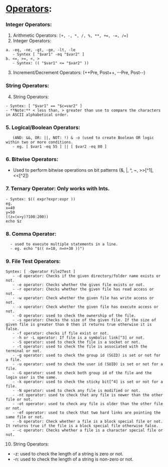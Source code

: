 # [Operators](https://tldp.org/LDP/abs/html/comparison-ops.html):
### Integer Operators:
1. Arithmetic Operators: ``` [+, -, *, /, %, **, +=, -=, /=] ```
2. Integer Operators: 
```
a. -eq, -ne, -gt, -ge, -lt, -le
   - Syntex [ "$var1" -eq "$var2" ]
b. <=, >=, <, >
   - Syntex: (( "$var1" <= "$var2" )) 
```
3. Increment/Decrement Operators: (++Pre, Post++, --Pre, Post--)

### String Operators:
4. String Operators: 
```(=, ==, !=, <, >) 
- Syntex: [ "$var1" == "$c=var2" ]
- **Note:** < less than, > greater than use to compare the characters in ASCII alphabetical order.
```

### 5. Logical/Boolean Operators:
```
   (AND: &&, OR: ||, NOT: !) & -o (used to create Boolean OR logic within two or more conditions. 
   - eg. [ $var1 -eq 55 ] || [ $var2 -eq 80 ]
```

### 6. Bitwise Operators:
  - Used to perform bitwise operations on bit patterns (&, |, ^, ~, >>[^1], <<[^2])
   
### 7. Ternary Operator: Only works with Ints.
   ```
   - Syntex: $(( expr?expr:expr ))
   eg.
   x=40
   y=50
   ((z=(x>y)?100:200))
   echo $z
   ```

### 8. Comma Operator: 
```
  - used to execute multiple statements in a line. 
  - eg. echo "$(( n=10, n=n+30 ))")
```

### 9. File Test Operators:
```
Syntex: [ -Operator File2Test ] 
   - -d operator: Checks if the given directory/folder name exists or not.
   - -e operator: Checks whether the given file exists or not.
   - -r operator: Checks whether the given file has read access or not.
   - -w operator: Check whether the given file has write access or not.
   - -x operator: Check whether the given file has execute access or not.
   - -O operator: used to check the ownership of the file.
   - -s operator: Checks the size of the given file. If the size of given file is greater than 0 then it returns true otherwise it is false.
   - -f operator: checks if file exist or not.
   - -h or -L operator: If file is a symbolic link[^3] or not.
   - -S operator: used to check the file is a socket or not. 
   - -t operator: used to check the file is associated with the terminal or not.
   - -g operator: used to check the group id (SGID) is set or not for a file.
   - -u operator: used to check the user id (SUID) is set or not for a file.
   - -G operator: used to check both group id of the file and the login user is the same. 
   - -k operator: used to check the sticky bit[^4] is set or not for a file.
   - -N operator: used to check any file is modified or not.
   - -nt operator: used to check that any file is newer than the other file or not. 
   - -ot operator: used to check any file is older than the other file or not.
   - -ef operator: used to check that two hard links are pointing the same file or not.
   - -b operator: Check whether a file is a block special file or not. It returns true if the file is a block special file otherwise false.
   - -c operator: Checks whether a file is a character special file or not.
```
10. String Operators:
   - -z: used to check the length of a string is zero or not.
   - -n: used to check the length of a string is non-zero or not. 
